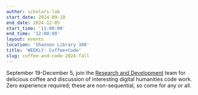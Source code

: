 ```yaml
---
author: scholars-lab
start_date: 2024-09-19
end_date: 2024-12-05
start_time: '11:00:00'
end_time: '12:00:00'
layout: events
location: 'Shannon Library 308'
title: 'WEEKLY: Coffee+Code'
slug: coffee-and-code-2024-fall
---
```


September 19-December 5, join the [Research and Development](/code-design/) team for delicious coffee and discussion of interesting digital humanities code work. Zero experience required; these are non-sequential, so come for any or all.